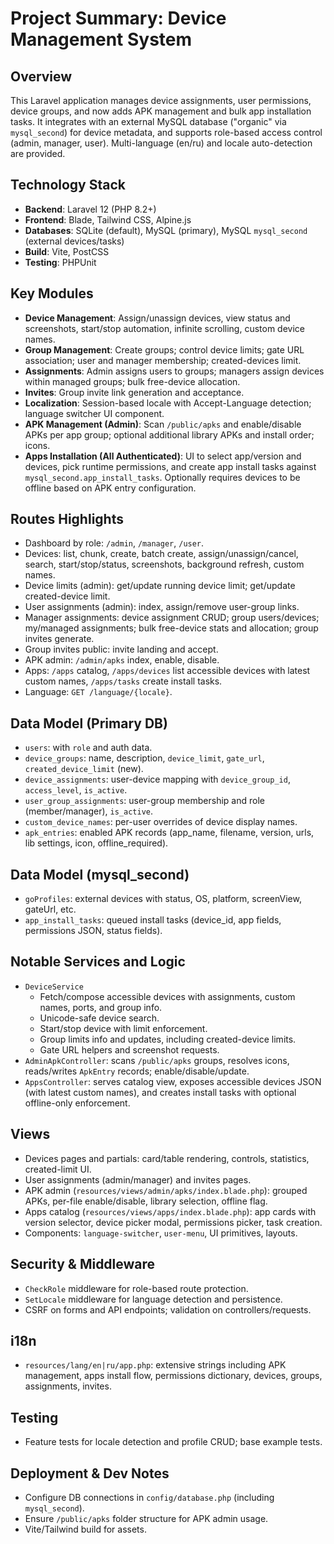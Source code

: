 # Project Summary: Device Management System

## Overview
This Laravel application manages device assignments, user permissions, device groups, and now adds APK management and bulk app installation tasks. It integrates with an external MySQL database ("organic" via `mysql_second`) for device metadata, and supports role-based access control (admin, manager, user). Multi-language (en/ru) and locale auto-detection are provided.

## Technology Stack
- **Backend**: Laravel 12 (PHP 8.2+)
- **Frontend**: Blade, Tailwind CSS, Alpine.js
- **Databases**: SQLite (default), MySQL (primary), MySQL `mysql_second` (external devices/tasks)
- **Build**: Vite, PostCSS
- **Testing**: PHPUnit

## Key Modules
- **Device Management**: Assign/unassign devices, view status and screenshots, start/stop automation, infinite scrolling, custom device names.
- **Group Management**: Create groups; control device limits; gate URL association; user and manager membership; created-devices limit.
- **Assignments**: Admin assigns users to groups; managers assign devices within managed groups; bulk free-device allocation.
- **Invites**: Group invite link generation and acceptance.
- **Localization**: Session-based locale with Accept-Language detection; language switcher UI component.
- **APK Management (Admin)**: Scan `/public/apks` and enable/disable APKs per app group; optional additional library APKs and install order; icons.
- **Apps Installation (All Authenticated)**: UI to select app/version and devices, pick runtime permissions, and create app install tasks against `mysql_second.app_install_tasks`. Optionally requires devices to be offline based on APK entry configuration.

## Routes Highlights
- Dashboard by role: `/admin`, `/manager`, `/user`.
- Devices: list, chunk, create, batch create, assign/unassign/cancel, search, start/stop/status, screenshots, background refresh, custom names.
- Device limits (admin): get/update running device limit; get/update created-device limit.
- User assignments (admin): index, assign/remove user-group links.
- Manager assignments: device assignment CRUD; group users/devices; my/managed assignments; bulk free-device stats and allocation; group invites generate.
- Group invites public: invite landing and accept.
- APK admin: `/admin/apks` index, enable, disable.
- Apps: `/apps` catalog, `/apps/devices` list accessible devices with latest custom names, `/apps/tasks` create install tasks.
- Language: `GET /language/{locale}`.

## Data Model (Primary DB)
- `users`: with `role` and auth data.
- `device_groups`: name, description, `device_limit`, `gate_url`, `created_device_limit` (new).
- `device_assignments`: user-device mapping with `device_group_id`, `access_level`, `is_active`.
- `user_group_assignments`: user-group membership and role (member/manager), `is_active`.
- `custom_device_names`: per-user overrides of device display names.
- `apk_entries`: enabled APK records (app_name, filename, version, urls, lib settings, icon, offline_required).

## Data Model (mysql_second)
- `goProfiles`: external devices with status, OS, platform, screenView, gateUrl, etc.
- `app_install_tasks`: queued install tasks (device_id, app fields, permissions JSON, status fields).

## Notable Services and Logic
- `DeviceService`
  - Fetch/compose accessible devices with assignments, custom names, ports, and group info.
  - Unicode-safe device search.
  - Start/stop device with limit enforcement.
  - Group limits info and updates, including created-device limits.
  - Gate URL helpers and screenshot requests.
- `AdminApkController`: scans `/public/apks` groups, resolves icons, reads/writes `ApkEntry` records; enable/disable/update.
- `AppsController`: serves catalog view, exposes accessible devices JSON (with latest custom names), and creates install tasks with optional offline-only enforcement.

## Views
- Devices pages and partials: card/table rendering, controls, statistics, created-limit UI.
- User assignments (admin/manager) and invites pages.
- APK admin (`resources/views/admin/apks/index.blade.php`): grouped APKs, per-file enable/disable, library selection, offline flag.
- Apps catalog (`resources/views/apps/index.blade.php`): app cards with version selector, device picker modal, permissions picker, task creation.
- Components: `language-switcher`, `user-menu`, UI primitives, layouts.

## Security & Middleware
- `CheckRole` middleware for role-based route protection.
- `SetLocale` middleware for language detection and persistence.
- CSRF on forms and API endpoints; validation on controllers/requests.

## i18n
- `resources/lang/en|ru/app.php`: extensive strings including APK management, apps install flow, permissions dictionary, devices, groups, assignments, invites.

## Testing
- Feature tests for locale detection and profile CRUD; base example tests.

## Deployment & Dev Notes
- Configure DB connections in `config/database.php` (including `mysql_second`).
- Ensure `/public/apks` folder structure for APK admin usage.
- Vite/Tailwind build for assets.
